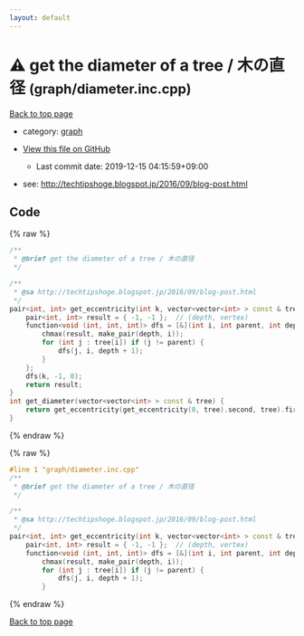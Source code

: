 ```yaml
---
layout: default
---
```


<!-- mathjax config similar to math.stackexchange -->
<script type="text/javascript" async
  src="https://cdnjs.cloudflare.com/ajax/libs/mathjax/2.7.5/MathJax.js?config=TeX-MML-AM_CHTML">
</script>
<script type="text/x-mathjax-config">
  MathJax.Hub.Config({
    TeX: { equationNumbers: { autoNumber: "AMS" }},
    tex2jax: {
      inlineMath: [ ['$','$'] ],
      processEscapes: true
    },
    "HTML-CSS": { matchFontHeight: false },
    displayAlign: "left",
    displayIndent: "2em"
  });
</script>

<script type="text/javascript" src="https://cdnjs.cloudflare.com/ajax/libs/jquery/3.4.1/jquery.min.js"></script>
<script src="https://cdn.jsdelivr.net/npm/jquery-balloon-js@1.1.2/jquery.balloon.min.js" integrity="sha256-ZEYs9VrgAeNuPvs15E39OsyOJaIkXEEt10fzxJ20+2I=" crossorigin="anonymous"></script>
<script type="text/javascript" src="../../assets/js/copy-button.js"></script>
<link rel="stylesheet" href="../../assets/css/copy-button.css" />


# :warning: get the diameter of a tree / 木の直径 <small>(graph/diameter.inc.cpp)</small>

<a href="../../index.html">Back to top page</a>

* category: <a href="../../index.html#f8b0b924ebd7046dbfa85a856e4682c8">graph</a>
* <a href="{{ site.github.repository_url }}/blob/master/graph/diameter.inc.cpp">View this file on GitHub</a>
    - Last commit date: 2019-12-15 04:15:59+09:00


* see: <a href="http://techtipshoge.blogspot.jp/2016/09/blog-post.html">http://techtipshoge.blogspot.jp/2016/09/blog-post.html</a>


## Code

<a id="unbundled"></a>
{% raw %}
```cpp
/**
 * @brief get the diameter of a tree / 木の直径
 */

/**
 * @sa http://techtipshoge.blogspot.jp/2016/09/blog-post.html
 */
pair<int, int> get_eccentricity(int k, vector<vector<int> > const & tree) {
    pair<int, int> result = { -1, -1 };  // (depth, vertex)
    function<void (int, int, int)> dfs = [&](int i, int parent, int depth) {
        chmax(result, make_pair(depth, i));
        for (int j : tree[i]) if (j != parent) {
            dfs(j, i, depth + 1);
        }
    };
    dfs(k, -1, 0);
    return result;
}
int get_diameter(vector<vector<int> > const & tree) {
    return get_eccentricity(get_eccentricity(0, tree).second, tree).first;
}

```
{% endraw %}

<a id="bundled"></a>
{% raw %}
```cpp
#line 1 "graph/diameter.inc.cpp"
/**
 * @brief get the diameter of a tree / 木の直径
 */

/**
 * @sa http://techtipshoge.blogspot.jp/2016/09/blog-post.html
 */
pair<int, int> get_eccentricity(int k, vector<vector<int> > const & tree) {
    pair<int, int> result = { -1, -1 };  // (depth, vertex)
    function<void (int, int, int)> dfs = [&](int i, int parent, int depth) {
        chmax(result, make_pair(depth, i));
        for (int j : tree[i]) if (j != parent) {
            dfs(j, i, depth + 1);
        }

```
{% endraw %}

<a href="../../index.html">Back to top page</a>


